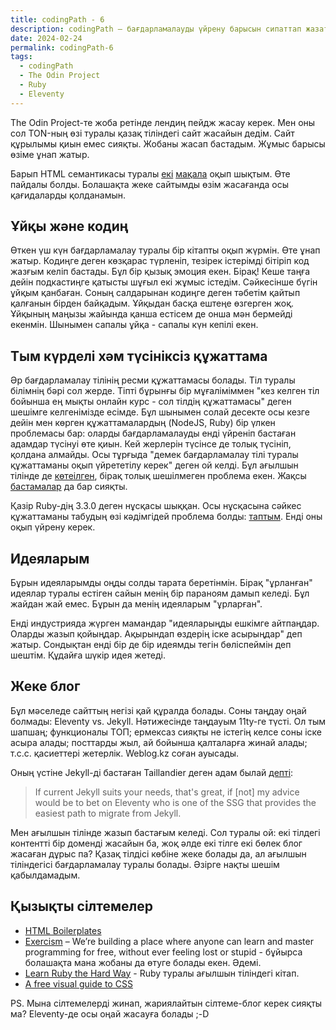 ```yaml
---
title: codingPath - 6
description: codingPath – бағдарламалауды үйрену барысын сипаттап жазатын постарды біріктіретін тег. Бағдарламалауды өздігінен үйреніп жүрген адамдарға пайдалы болуы мүмкін.
date: 2024-02-24
permalink: codingPath-6
tags:
  - codingPath
  - The Odin Project
  - Ruby
  - Eleventy
---
```


The Odin Project-те жоба ретінде лендиң пейдж жасау керек. Мен оны сол TON-ның өзі туралы қазақ тіліндегі сайт жасайын дедім. Сайт құрылымы қиын емес сияқты. Жобаны жасап бастадым. Жұмыс барысы өзіме ұнап жатыр.

Барып HTML семантикасы туралы [екі](https://web.dev/learn/html/semantic-html) [мақала](https://web.dev/learn/html/headings-and-sections) оқып шықтым. Өте пайдалы болды. Болашақта жеке сайтымды өзім жасағанда осы қағидаларды қолданамын.

<!--truncate-->

## Ұйқы және кодиң

Өткен үш күн бағдарламалау туралы бір кітапты оқып жүрмін. Өте ұнап жатыр. Кодиңге деген көзқарас түрленіп, тезірек істерімді бітіріп код жазғым келіп бастады. Бұл бір қызық эмоция екен. Бірақ! Кеше таңға дейін подкастиңге қатысты шұғыл екі жұмыс істедім. Сәйкесінше бүгін ұйқым қанбаған. Соның салдарынан кодиңге деген тәбетім қайтып қалғанын бірден байқадым. Ұйқыдан басқа ештеңе өзгерген жоқ. Ұйқының маңызы жайында қанша естісем де онша мән бермейді екенмін. Шынымен сапалы ұйқа - сапалы күн кепілі екен.

## Тым күрделі хәм түсініксіз құжаттама

Әр бағдарламалау тілінің ресми құжаттамасы болады. Тіл туралы білімнің бәрі сол жерде. Тіпті бұрынғы бір мұғаліміммен "кез келген тіл бойынша ең мықты онлайн курс - сол тілдің құжаттамасы" деген шешімге келгенімізде есімде. Бұл шынымен солай десекте осы кезге дейін мен көрген құжаттамалардың (NodeJS, Ruby) бір үлкен проблемасы бар: оларды бағдарламалауды енді үйреніп бастаған адамдар түсінуі өте қиын. Кей жерлерін түсінсе де толық түсініп, қолдана алмайды. Осы тұрғыда "демек бағдарламалау тілі туралы құжаттаманы оқып үйрететілу керек" деген ой келді. Бұл ағылшын тілінде де [көте](https://zverok.space/talks/#the-struggle-for-better-documentation-for-ruby-itself)[ілген](https://stackoverflow.com/questions/50688926/whats-the-most-official-documentation-of-or-way-to-learn-rubys-syntax), бірақ толық шешілмеген проблема екен. Жақсы [бастамалар](https://rubyreferences.github.io/) да бар сияқты.

Қазір Ruby-дің 3.3.0 деген нұсқасы шыққан. Осы нұсқасына сәйкес құжаттаманы табудың өзі кәдімгідей проблема болды: [таптым](https://docs.ruby-lang.org/en/3.3/index.html). Енді оны оқып үйрену керек.

## Идеяларым

Бұрын идеяларымды оңды солды тарата беретінмін. Бірақ "ұрланған" идеялар туралы естіген сайын менің бір параноям дамып келеді. Бұл жайдан жай емес. Бұрын да менің идеяларым "ұрларған".

<!-- Баяғыда мен Қазақ радиосында 3 ай істегенмін. Сондағы мақсатым: тікелей эфирде IT-тақырыбындағы бағдарлама жасау болған. Кейін тура мен ойластырылған нәрсе сол жерде шыққанын көрдім/естідім. Өкінішке орай ол ұзақ өмір сүрмеді. Осындай нәрселер бірнеше рет болған.  -->

<!-- Алдыңғы аптада бір бағдарламашы жігітпен таныстым. Transcribe.kz туралы айтып бердім. Бірге жасайық дедім. Енді телефонын алмайды. Хабар жоқ. Ех деп қойдым. Бопты. -->

<!-- коменттерді әдейі қалдырдым ;-) -->

Енді индустрияда жүрген мамандар "идеяларыңды ешкімге айтпаңдар. Оларды жазып қойыңдар. Ақырындап өздерің іске асырыңдар" деп жатыр. Сондықтан енді бір де бір идеямды тегін бөліспеймін деп шештім. Құдайға шүкір идея жетеді.

## Жеке блог

Бұл мәселеде сайттың негізі қай құралда болады. Соны таңдау оңай болмады: Eleventy vs. Jekyll. Нәтижесінде таңдауым 11ty-ге түсті. Ол тым шапшаң; функционалы ТОП; ермексаз сияқты не істегің келсе соны іске асыра алады; посттарды жыл, ай бойынша қалталарға жинай алады; т.с.с. қасиеттері жетерлік. Weblog.kz соған ауысады.

Оның үстіне Jekyll-ді бастаған Taillandier деген адам былай [депті](https://www.theregister.com/2021/09/14/future_of_jekyll_project_engine/):

> If current Jekyll suits your needs, that's great, if [not] my advice would be to bet on Eleventy who is one of the SSG that provides the easiest path to migrate from Jekyll.

Мен ағылшын тілінде жазып бастағым келеді. Сол туралы ой: екі тілдегі контентті бір доменді жасайын ба, жоқ әлде екі тілге екі бөлек блог жасаған дұрыс па? Қазақ тілдісі көбіне жеке болады да, ал ағылшын тіліндегісі бағдарламалау туралы болады. Әзірге нақты шешім қабылдамадым.

## Қызықты сілтемелер

- [HTML Boilerplates](https://htmlboilerplates.com/)
- [Exercism](https://exercism.org/) – We’re building a place where anyone can learn and master programming for free, without ever feeling lost or stupid - бұйырса болашақта мана жобаны да өтуге болады екен. Әдемі.
- [Learn Ruby the Hard Way](https://learnrubythehardway.org/book/) - Ruby туралы ағылшын тіліндегі кітап.
- [A free visual guide to CSS](https://cssreference.io/)

PS. Мына сілтемелерді жинап, жариялайтын сілтеме-блог керек сияқты ма? Eleventy-де осы оңай жасауға болады ;-D
